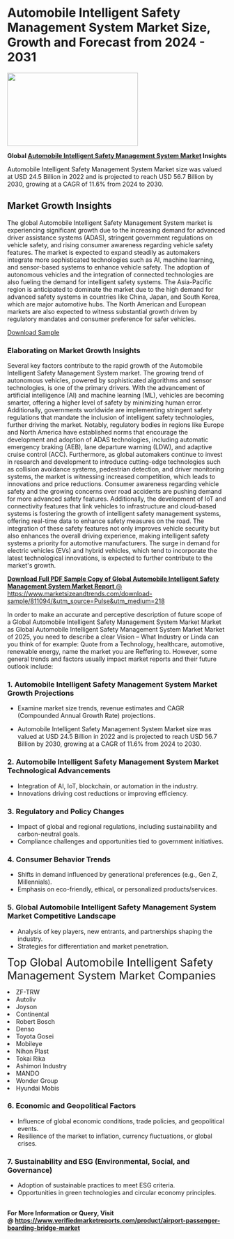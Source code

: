<H1>Automobile Intelligent Safety Management System Market Size, Growth and Forecast from 2024 - 2031</H1><img class="aligncenter size-medium wp-image-584254" src="https://thirdeyenews.in/wp-content/uploads/2024/09/Global-Market-Research-300x168.jpeg" alt="" width="300" height="168" /><p><strong>Global&nbsp;<a href="https://www.marketsizeandtrends.com/download-sample/811094/&amp;utm_source=Pulse&amp;utm_medium=218">Automobile Intelligent Safety Management System Market</a> Insights</strong></p><p>Automobile Intelligent Safety Management System Market size was valued at USD 24.5 Billion in 2022 and is projected to reach USD 56.7 Billion by 2030, growing at a CAGR of 11.6% from 2024 to 2030.</p><p><h2>Market Growth Insights</h2> <p>The global Automobile Intelligent Safety Management System market is experiencing significant growth due to the increasing demand for advanced driver assistance systems (ADAS), stringent government regulations on vehicle safety, and rising consumer awareness regarding vehicle safety features. The market is expected to expand steadily as automakers integrate more sophisticated technologies such as AI, machine learning, and sensor-based systems to enhance vehicle safety. The adoption of autonomous vehicles and the integration of connected technologies are also fueling the demand for intelligent safety systems. The Asia-Pacific region is anticipated to dominate the market due to the high demand for advanced safety systems in countries like China, Japan, and South Korea, which are major automotive hubs. The North American and European markets are also expected to witness substantial growth driven by regulatory mandates and consumer preference for safer vehicles.</p> <p><a href="#">Download Sample</a></p> <h3>Elaborating on Market Growth Insights</h3> <p>Several key factors contribute to the rapid growth of the Automobile Intelligent Safety Management System market. The growing trend of autonomous vehicles, powered by sophisticated algorithms and sensor technologies, is one of the primary drivers. With the advancement of artificial intelligence (AI) and machine learning (ML), vehicles are becoming smarter, offering a higher level of safety by minimizing human error. Additionally, governments worldwide are implementing stringent safety regulations that mandate the inclusion of intelligent safety technologies, further driving the market. Notably, regulatory bodies in regions like Europe and North America have established norms that encourage the development and adoption of ADAS technologies, including automatic emergency braking (AEB), lane departure warning (LDW), and adaptive cruise control (ACC). Furthermore, as global automakers continue to invest in research and development to introduce cutting-edge technologies such as collision avoidance systems, pedestrian detection, and driver monitoring systems, the market is witnessing increased competition, which leads to innovations and price reductions. Consumer awareness regarding vehicle safety and the growing concerns over road accidents are pushing demand for more advanced safety features. Additionally, the development of IoT and connectivity features that link vehicles to infrastructure and cloud-based systems is fostering the growth of intelligent safety management systems, offering real-time data to enhance safety measures on the road. The integration of these safety features not only improves vehicle security but also enhances the overall driving experience, making intelligent safety systems a priority for automotive manufacturers. The surge in demand for electric vehicles (EVs) and hybrid vehicles, which tend to incorporate the latest technological innovations, is expected to further contribute to the market's growth. <p><a href="#"></p><p><span class=""><strong>Download Full PDF Sample Copy of Global Automobile Intelligent Safety Management System Market Report</strong> @ <a href="https://www.marketsizeandtrends.com/download-sample/811094/&amp;utm_source=Pulse&amp;utm_medium=218" target="_blank">https://www.marketsizeandtrends.com/download-sample/811094/&amp;utm_source=Pulse&amp;utm_medium=218</a></span></p><p>In order to make an accurate and perceptive description of future scope of a Global&nbsp;Automobile Intelligent Safety Management System Market Market as Global&nbsp;Automobile Intelligent Safety Management System Market Market of 2025, you need to describe a clear Vision &ndash; What Industry or Linda can you think of for example: Quote from a Technology, healthcare, automotive, renewable energy, name the market you are Reffering to. However, some general trends and factors usually impact market reports and their future outlook include:</p><h3>1.&nbsp;<strong>Automobile Intelligent Safety Management System Market Growth Projections</strong></h3><ul><li>Examine market size trends, revenue estimates and CAGR (Compounded Annual Growth Rate) projections.</li><li><p>Automobile Intelligent Safety Management System Market size was valued at USD 24.5 Billion in 2022 and is projected to reach USD 56.7 Billion by 2030, growing at a CAGR of 11.6% from 2024 to 2030.</p></li></ul><h3>2.&nbsp;<strong>Automobile Intelligent Safety Management System Market Technological Advancements</strong></h3><ul><li>Integration of AI, IoT, blockchain, or automation in the industry.</li><li>Innovations driving cost reductions or improving efficiency.</li></ul><h3>3.&nbsp;<strong>Regulatory and Policy Changes</strong></h3><ul><li>Impact of global and regional regulations, including sustainability and carbon-neutral goals.</li><li>Compliance challenges and opportunities tied to government initiatives.</li></ul><h3>4.&nbsp;<strong>Consumer Behavior Trends</strong></h3><ul><li>Shifts in demand influenced by generational preferences (e.g., Gen Z, Millennials).</li><li>Emphasis on eco-friendly, ethical, or personalized products/services.</li></ul><h3>5.&nbsp;<strong>Global Automobile Intelligent Safety Management System Market Competitive Landscape</strong></h3><ul><li>Analysis of key players, new entrants, and partnerships shaping the industry.</li><li>Strategies for differentiation and market penetration.</li></ul><p data-pm-slice="1 1 []"><span style="color: inherit; font-family: inherit; font-size: 25px;">Top Global Automobile Intelligent Safety Management System Market Companies</span></p><div class="" data-test-id=""><p><li>ZF-TRW</li><li> Autoliv</li><li> Joyson</li><li> Continental</li><li> Robert Bosch</li><li> Denso</li><li> Toyota Gosei</li><li> Mobileye</li><li> Nihon Plast</li><li> Tokai Rika</li><li> Ashimori Industry</li><li> MANDO</li><li> Wonder Group</li><li> Hyundai Mobis</li></p></div><h3>6.&nbsp;<strong>Economic and Geopolitical Factors</strong></h3><ul><li>Influence of global economic conditions, trade policies, and geopolitical events.</li><li>Resilience of the market to inflation, currency fluctuations, or global crises.</li></ul><h3>7.&nbsp;<strong>Sustainability and ESG (Environmental, Social, and Governance)</strong></h3><ul><li>Adoption of sustainable practices to meet ESG criteria.</li><li>Opportunities in green technologies and circular economy principles.</li></ul><h2><strong style="font-size: 14px;">For More Information or Query, Visit @&nbsp;</strong><a style="background-color: #ffffff; font-size: 14px;" href="https://www.marketsizeandtrends.com/report/automobile-intelligent-safety-management-system-market/" target="_blank">https://www.verifiedmarketreports.com/product/airport-passenger-boarding-bridge-market</a></h2>
